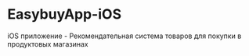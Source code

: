 # EasybuyApp-iOS
iOS приложение - Рекомендательная система товаров для покупки в продуктовых магазинах
